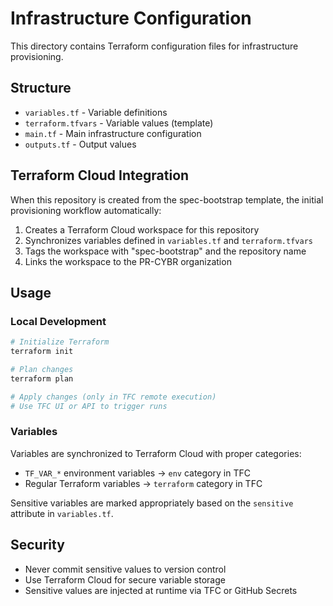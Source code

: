 # Infrastructure Configuration

This directory contains Terraform configuration files for infrastructure provisioning.

## Structure

- `variables.tf` - Variable definitions
- `terraform.tfvars` - Variable values (template)
- `main.tf` - Main infrastructure configuration
- `outputs.tf` - Output values

## Terraform Cloud Integration

When this repository is created from the spec-bootstrap template, the initial provisioning workflow automatically:

1. Creates a Terraform Cloud workspace for this repository
2. Synchronizes variables defined in `variables.tf` and `terraform.tfvars`
3. Tags the workspace with "spec-bootstrap" and the repository name
4. Links the workspace to the PR-CYBR organization

## Usage

### Local Development

```bash
# Initialize Terraform
terraform init

# Plan changes
terraform plan

# Apply changes (only in TFC remote execution)
# Use TFC UI or API to trigger runs
```

### Variables

Variables are synchronized to Terraform Cloud with proper categories:
- `TF_VAR_*` environment variables → `env` category in TFC
- Regular Terraform variables → `terraform` category in TFC

Sensitive variables are marked appropriately based on the `sensitive` attribute in `variables.tf`.

## Security

- Never commit sensitive values to version control
- Use Terraform Cloud for secure variable storage
- Sensitive values are injected at runtime via TFC or GitHub Secrets
